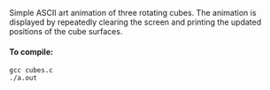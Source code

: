 Simple ASCII art animation of three rotating cubes. The animation is displayed by repeatedly clearing the screen and printing the updated positions of the cube surfaces.

#### To compile:
```gcc cubes.c```<br>
```./a.out```

